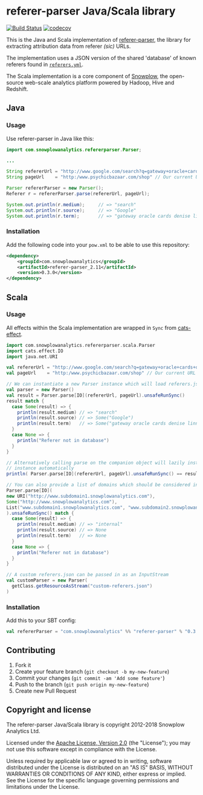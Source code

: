 # referer-parser Java/Scala library

[![Build Status](https://travis-ci.org/snowplow-referer-parser/jvm-referer-parser.svg?branch=develop)](https://travis-ci.org/snowplow-referer-parser/jvm-referer-parser)
[![codecov](https://codecov.io/gh/snowplow-referer-parser/jvm-referer-parser/branch/master/graph/badge.svg)](https://codecov.io/gh/snowplow-referer-parser/jvm-referer-parser)

This is the Java and Scala implementation of [referer-parser][referer-parser], the library for extracting attribution data from referer _(sic)_ URLs.

The implementation uses a JSON version of the shared 'database' of known referers found in [`referers.yml`][referers-yml].

The Scala implementation is a core component of [Snowplow][snowplow], the open-source web-scale analytics platform powered by Hadoop, Hive and Redshift.

## Java

### Usage

Use referer-parser in Java like this:

```java
import com.snowplowanalytics.refererparser.Parser;

...

String refererUrl = "http://www.google.com/search?q=gateway+oracle+cards+denise+linn&hl=en&client=safari";
String pageUrl    = "http:/www.psychicbazaar.com/shop" // Our current URL

Parser refererParser = new Parser();
Referer r = refererParser.parse(refererUrl, pageUrl);

System.out.println(r.medium);     // => "search"
System.out.println(r.source);     // => "Google"
System.out.println(r.term);       // => "gateway oracle cards denise linn"
```

### Installation

Add the following code into your `pow.xml` to be able to use this repository:

```xml
<dependency>
    <groupId>com.snowplowanalytics</groupId>
    <artifactId>referer-parser_2.11</artifactId>
    <version>0.3.0</version>
</dependency>
```

## Scala

### Usage

All effects within the Scala implementation are wrapped in `Sync` from [cats-effect][cats-effect].

```scala
import com.snowplowanalytics.refererparser.scala.Parser
import cats.effect.IO
import java.net.URI

val refererUrl = "http://www.google.com/search?q=gateway+oracle+cards+denise+linn&hl=en&client=safari"
val pageUrl    = "http:/www.psychicbazaar.com/shop" // Our current URL

// We can instantiate a new Parser instance which will load referers.json
val parser = new Parser()
val result = Parser.parse[IO](refererUrl, pageUrl).unsafeRunSync()
result match {
  case Some(result) => {
    println(result.medium) // => "search"
    println(result.source) // => Some("Google")
    println(result.term)   // => Some("gateway oracle cards denise linn")
  }
  case None => {
    println("Referer not in database")
  }
}

// Alternatively calling parse on the companion object will lazily instantiate a new Parser
// instance automatically
println( Parser.parse[IO](refererUrl, pageUrl).unsafeRunSync() == result ) // => True

// You can also provide a list of domains which should be considered internal
Parser.parse[IO](
new URI("http://www.subdomain1.snowplowanalytics.com"),
Some("http://www.snowplowanalytics.com"),
List("www.subdomain1.snowplowanalytics.com", "www.subdomain2.snowplowanalytics.com")
).unsafeRunSync() match {
  case Some(result) => {
    println(result.medium) // => "internal"
    println(result.source) // => None
    println(result.term)   // => None
  }
  case None => {
    println("Referer not in database")
  }
}

// A custom referers.json can be passed in as an InputStream
val customParser = new Parser(
  getClass.getResourceAsStream("custom-referers.json")
)
```

### Installation

Add this to your SBT config:

```scala
val refererParser = "com.snowplowanalytics" %% "referer-parser" % "0.3.0"
```

## Contributing

1. Fork it
2. Create your feature branch (`git checkout -b my-new-feature`)
3. Commit your changes (`git commit -am 'Add some feature'`)
4. Push to the branch (`git push origin my-new-feature`)
5. Create new Pull Request

## Copyright and license

The referer-parser Java/Scala library is copyright 2012-2018 Snowplow Analytics Ltd.

Licensed under the [Apache License, Version 2.0][license] (the "License");
you may not use this software except in compliance with the License.

Unless required by applicable law or agreed to in writing, software
distributed under the License is distributed on an "AS IS" BASIS,
WITHOUT WARRANTIES OR CONDITIONS OF ANY KIND, either express or implied.
See the License for the specific language governing permissions and
limitations under the License.

[snowplow]: https://github.com/snowplow/snowplow

[referer-parser]: https://github.com/snowplow-referer-parser/referer-parser
[referers-yml]: https://github.com/snowplow-referer-parser/jvm-referer-parser/blob/master/referers.yml

[cats-effect]: https://github.com/typelevel/cats-effect

[license]: http://www.apache.org/licenses/LICENSE-2.0
